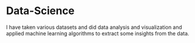 # Data-Science
I have taken various datasets and did data analysis and visualization and applied machine learning algorithms to extract some insights from the data.
